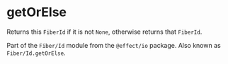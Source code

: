 # getOrElse

Returns this `FiberId` if it is not `None`, otherwise returns that `FiberId`.

Part of the `Fiber/Id` module from the `@effect/io` package. Also known as `Fiber/Id.getOrElse`.
